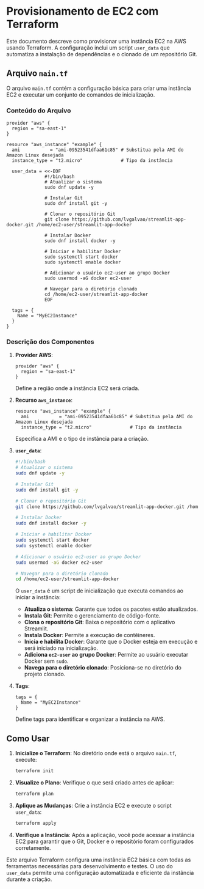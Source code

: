 # Provisionamento de EC2 com Terraform

Este documento descreve como provisionar uma instância EC2 na AWS usando Terraform. A configuração inclui um script `user_data` que automatiza a instalação de dependências e o clonado de um repositório Git.

## Arquivo `main.tf`

O arquivo `main.tf` contém a configuração básica para criar uma instância EC2 e executar um conjunto de comandos de inicialização. 

### Conteúdo do Arquivo

```hcl
provider "aws" {
  region = "sa-east-1"
}

resource "aws_instance" "example" {
  ami           = "ami-09523541dfaa61c85" # Substitua pela AMI do Amazon Linux desejada
  instance_type = "t2.micro"              # Tipo da instância

  user_data = <<-EOF
              #!/bin/bash
              # Atualizar o sistema
              sudo dnf update -y
              
              # Instalar Git
              sudo dnf install git -y
              
              # Clonar o repositório Git
              git clone https://github.com/lvgalvao/streamlit-app-docker.git /home/ec2-user/streamlit-app-docker
              
              # Instalar Docker
              sudo dnf install docker -y
              
              # Iniciar e habilitar Docker
              sudo systemctl start docker
              sudo systemctl enable docker
              
              # Adicionar o usuário ec2-user ao grupo Docker
              sudo usermod -aG docker ec2-user
              
              # Navegar para o diretório clonado
              cd /home/ec2-user/streamlit-app-docker
              EOF

  tags = {
    Name = "MyEC2Instance"
  }
}
```

### Descrição dos Componentes

1. **Provider AWS**:
   ```hcl
   provider "aws" {
     region = "sa-east-1"
   }
   ```
   Define a região onde a instância EC2 será criada.

2. **Recurso `aws_instance`**:
   ```hcl
   resource "aws_instance" "example" {
     ami           = "ami-09523541dfaa61c85" # Substitua pela AMI do Amazon Linux desejada
     instance_type = "t2.micro"              # Tipo da instância
   ```
   Especifica a AMI e o tipo de instância para a criação.

3. **`user_data`**:
   ```bash
   #!/bin/bash
   # Atualizar o sistema
   sudo dnf update -y

   # Instalar Git
   sudo dnf install git -y

   # Clonar o repositório Git
   git clone https://github.com/lvgalvao/streamlit-app-docker.git /home/ec2-user/streamlit-app-docker

   # Instalar Docker
   sudo dnf install docker -y

   # Iniciar e habilitar Docker
   sudo systemctl start docker
   sudo systemctl enable docker

   # Adicionar o usuário ec2-user ao grupo Docker
   sudo usermod -aG docker ec2-user

   # Navegar para o diretório clonado
   cd /home/ec2-user/streamlit-app-docker
   ```
   O `user_data` é um script de inicialização que executa comandos ao iniciar a instância:
   - **Atualiza o sistema**: Garante que todos os pacotes estão atualizados.
   - **Instala Git**: Permite o gerenciamento de código-fonte.
   - **Clona o repositório Git**: Baixa o repositório com o aplicativo Streamlit.
   - **Instala Docker**: Permite a execução de contêineres.
   - **Inicia e habilita Docker**: Garante que o Docker esteja em execução e será iniciado na inicialização.
   - **Adiciona `ec2-user` ao grupo Docker**: Permite ao usuário executar Docker sem `sudo`.
   - **Navega para o diretório clonado**: Posiciona-se no diretório do projeto clonado.

4. **Tags**:
   ```hcl
   tags = {
     Name = "MyEC2Instance"
   }
   ```
   Define tags para identificar e organizar a instância na AWS.

## Como Usar

1. **Inicialize o Terraform**:
   No diretório onde está o arquivo `main.tf`, execute:
   ```sh
   terraform init
   ```

2. **Visualize o Plano**:
   Verifique o que será criado antes de aplicar:
   ```sh
   terraform plan
   ```

3. **Aplique as Mudanças**:
   Crie a instância EC2 e execute o script `user_data`:
   ```sh
   terraform apply
   ```

4. **Verifique a Instância**:
   Após a aplicação, você pode acessar a instância EC2 para garantir que o Git, Docker e o repositório foram configurados corretamente.

Este arquivo Terraform configura uma instância EC2 básica com todas as ferramentas necessárias para desenvolvimento e testes. O uso do `user_data` permite uma configuração automatizada e eficiente da instância durante a criação.